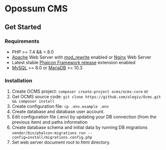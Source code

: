 # Opossum CMS

## Get Started

### Requirements

* PHP >= 7.4 && < 8.0
* [Apache][1] Web Server with [mod_rewrite][2] enabled or [Nginx][3] Web Server
* Latest stable [Phalcon Framework release][4] extension enabled
* [MySQL][5] >= 8.0 or [MariaDB][6] >= 10.3

### Installation

1. Create OCMS project: `composer create-project ocms/ocms-core` or
2. Get OCMS source code: `git clone https://github.com/olegiv/Ocms.git && composer install`
3. Create configuration file: `cp .env.example .env`
4. Create database and database user account.
5. Edit configuration file (.env) by updating your DB connection (from the previous item) and paths information
6. Create database schema and initial data by running DB migrations `vendor/bin/phalcon-migrations run --config=install/migrations.config.php`
7. Set web server document root to html directory.

[1]: https://httpd.apache.org/
[2]: https://httpd.apache.org/docs/current/mod/mod_rewrite.html
[3]: https://nginx.org/
[4]: https://github.com/phalcon/cphalcon/releases
[5]: https://www.mysql.com/
[6]: https://mariadb.org/
